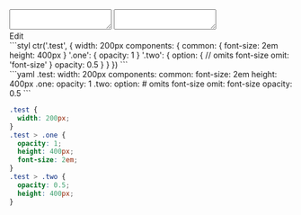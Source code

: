 <div data-size="420" class="code-cont" data-example="omit">
    <div class="code">
        <div class="code-wrap">
            <textarea id="stylus"></textarea>
            <textarea id="css"></textarea>
            <div class="edit-code">
                <span>Edit</span>
            </div>
        </div>
    </div>
</div>


<div data-size="420" data-examples="stylus"></div>
```styl
ctr('.test', {
  width: 200px
  components: {
    common: {
      font-size: 2em
      height: 400px
    }
    '.one': {
      opacity: 1
    }
    '.two': {
      option: {
        // omits font-size
        omit: 'font-size'
      }
      opacity: 0.5
    }
  }
})
```

<div data-size="420" data-examples="yaml"></div>
```yaml
.test:
  width: 200px
  components:
    common:
      font-size: 2em
      height: 400px
    .one:
      opacity: 1
    .two:
      option:
        # omits font-size
        omit: font-size
      opacity: 0.5
```

```css
.test {
  width: 200px;
}
.test > .one {
  opacity: 1;
  height: 400px;
  font-size: 2em;
}
.test > .two {
  opacity: 0.5;
  height: 400px;
}
```
<div class="cf"></div>
